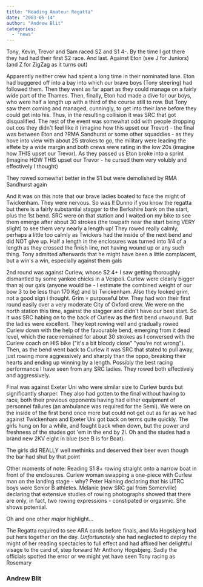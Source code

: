 ```yaml
---
title: "Reading Amateur Regatta"
date: "2003-06-14"
author: "Andrew Blit"
categories: 
  - "news"
---
```


Tony, Kevin, Trevor and Sam raced S2 and S1 4-. By the time I got there they had had their first S2 race. And last. Against Eton (see J for Juniors)(and Z for ZigZag as it turns out)

Apparently neither crew had spent a long time in their nominated lane. Eton had buggered off into a bay into which our brave boys (Tony steering) had followed them. Then they went as far apart as they could manage on a fairly wide part of the Thames. Then, finally, Eton had made a dive for our boys, who were half a length up with a third of the course still to row. But Tony saw them coming and managed, cunningly, to get into their lane before they could get into his. Thus, in the resulting collision it was SRC that got disqualified. The rest of the event was somewhat odd with people dropping out cos they didn't feel like it (imagine how this upset our Trevor) - the final was between Eton and ?RMA Sandhurst or some other squaddies - as they hove into view with about 25 strokes to go, the military were leading the effete by a wide margin and both crews were rating in the low 20s (imagine how THIS upset our Trevor). As they passed us Eton broke into a sprint (imagine HOW THIS upset our Trevor - he cursed them very volubly and effectively I thought)

They rowed somewhat better in the S1 but were demolished by RMA Sandhurst again

And it was on this note that our brave ladies boated to face the might of Twickenham. They were nervous. So was I! Dunno if you know the regatta but there is a fairly substantial stagger to the Berkshire bank on the start, plus the 1st bend. SRC were on that station and I waited on my bike to see them emerge after about 30 strokes (the towpath near the start being VERY slight) to see them very nearly a length up! They rowed really calmly, perhaps a little too calmly as Twickers had the inside of the next bend and did NOT give up. Half a length in the enclosures was turned into 1/4 of a length as they crossed the finish line, not having wound up or any such thing. Tony admitted afterwards that he might have been a little complacent, but a win's a win, especially against them gals

2nd round was against Curlew, whose S2 4+ I saw getting thoroughly dismantled by some yankee chicks in a Vespoli. Curlew were clearly bigger than a) our gals (anyone would be - I estimate the combined weight of our bow 3 to be less than 170 Kg) and b) Twickenham. Also they looked grim, not a good sign i thought. Grim = purposeful btw. They had won their first round easily over a very moderate City of Oxford crew. We were on the north station this time, against the stagger and didn't have our best start. So it was SRC habing on to the back of Curlew as the first bend unwound. But the ladies were excellent. They kept rowing well and gradually rowed Curlew down with the help of the favourable bend, emerging from it dead level, which the race remained for about 30 strokes as I conversed with the Curlew coach on HIS bike ("it's a bit bloody close" "you're not wrong"). Then, as the bend went back to Curlew it was SRC that stated to pull away, just rowing more aggressively and sharply than the oppo, breaking their hearts and ending up winning by a length. Possibly the best racing performance I have seen from any SRC ladies. They rowed both effectively and aggressively.

Final was against Exeter Uni who were similar size to Curlew burds but significantly sharper. They also had gotten to the final without having to race, both their previous opponents having had either equipment of personnel failures (an ambulance was required for the Semi). We were on the inside of the first bend once more but could not get out as far as we had against Twickenham and Exeter Uni got back on terms quite quickly. The girls hung on for a while, and fought back when down, but the power and freshness of the studes got 'em in the end by 2l. Oh and the studes had a brand new 2KV eight in blue (see B is for Boat).

The girls did REALLY well methinks and deserved their beer even though the bar had shut by that point

Other moments of note: Reading S1 8+ rowing straight onto a narrow boat in front of the enclosures. Curlew woman swapping a one-piece with Curlew man on the landing stage - why? Peter Haining declaring that his UTRC boys were Senior B athletes. Melanie (new SRC gal from Somerville) declaring that extensive studies of rowing photographs showed that there are only, in fact, two rowing expressions - constipated or orgasmic. She shows potential.

Oh and one other _major_ highlight...

The Regatta required to see ARA cards before finals, and Ma Hogsbjerg had put hers together on the day. _Unfortunately_ she had neglected to deploy the might of her reading spectacles to full effect and had affixed her delightful visage to the card of, step forward Mr Anthony Hogsbjerg. Sadly the officials spotted the error or we might yet have seen Tony racing as Rosemary

### Andrew Blit
